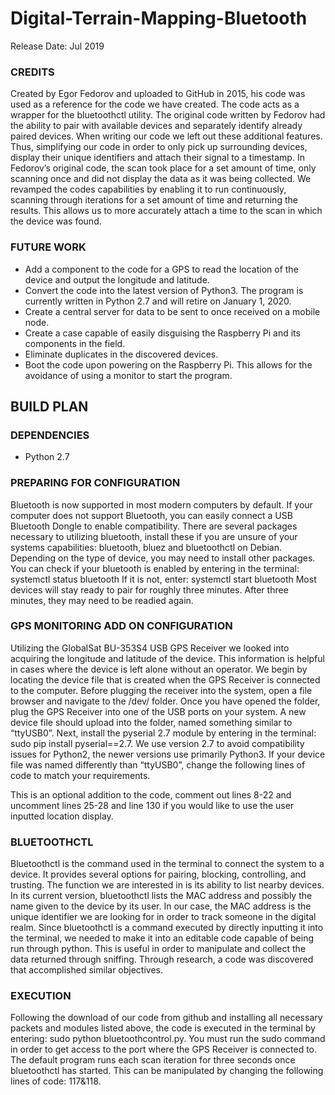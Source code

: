 # Digital-Terrain-Mapping-Bluetooth

Release Date: Jul 2019<br />

### CREDITS
Created by Egor Fedorov and uploaded to GitHub in 2015, his code was used as a reference for the code we have created. The code acts as a wrapper for the bluetoothctl utility. The original code written by Fedorov had the ability to pair with available devices and separately identify already paired devices. When writing our code we left out these additional features. Thus, simplifying our code in order to only pick up surrounding devices, display their unique identifiers and attach their signal to a timestamp. In Fedorov’s original code, the scan took place for a set amount of time, only scanning once and did not display the data as it was being collected. We revamped the codes capabilities by enabling it to run continuously, scanning through iterations for a set amount of time and returning the results. This allows us to more accurately attach a time to the scan in which the device was found.

### FUTURE WORK
* Add a component to the code for a GPS to read the location of the device and output the longitude and latitude. 
* Convert the code into the latest version of Python3. The program is currently written in Python 2.7 and will retire on January 1, 2020.
* Create a central server for data to be sent to once received on a mobile node.
* Create a case capable of easily disguising the Raspberry Pi and its components in the field.
* Eliminate duplicates in the discovered devices.
* Boot the code upon powering on the Raspberry Pi. This allows for the avoidance of using a monitor to start the program.

## BUILD PLAN

### DEPENDENCIES
- Python 2.7

### PREPARING FOR CONFIGURATION
Bluetooth is now supported in most modern computers by default. If your computer does not support Bluetooth, you can easily connect a USB Bluetooth Dongle to enable compatibility. There are several packages necessary to utilizing bluetooth, install these if you are unsure of your systems capabilities: bluetooth, bluez and bluetoothctl on Debian. Depending on the type of device, you may need to install other packages.
You can check if your bluetooth is enabled by entering in the terminal: systemctl status bluetooth
If it is not, enter: systemctl start bluetooth
Most devices will stay ready to pair for roughly three minutes. After three minutes, they may need to be readied again.

### GPS MONITORING ADD ON CONFIGURATION
Utilizing the GlobalSat BU-353S4 USB GPS Receiver we looked into acquiring the longitude and latitude of the device. This information is helpful in cases where the device is left alone without an operator. 
We begin by locating the device file that is created when the GPS Receiver is connected to the computer. Before plugging the receiver into the system, open a file browser and navigate to the /dev/ folder. Once you have opened the folder, plug the GPS Receiver into one of the USB ports on your system. A new device file should upload into the folder, named something similar to “ttyUSB0”.
Next, install the pyserial 2.7 module by entering in the terminal: sudo pip install pyserial==2.7. We use version 2.7 to avoid compatibility issues for Python2, the newer versions use primarily Python3.
If your device file was named differently than “ttyUSB0”, change the following lines of code to match your requirements.

This is an optional addition to the code, comment out lines 8-22 and uncomment lines 25-28 and line 130 if you would like to use the user inputted location display.

### BLUETOOTHCTL
Bluetoothctl is the command used in the terminal to connect the system to a device. It provides several options for pairing, blocking, controlling, and trusting. The function we are interested in is its ability to list nearby devices. In its current version, bluetoothctl lists the MAC address and possibly the name given to the device by its user. In our case, the MAC address is the unique identifier we are looking for in order to track someone in the digital realm. 
Since bluetoothctl is a command executed by directly inputting it into the terminal, we needed to make it into an editable code capable of being run through python. This is useful in order to manipulate and collect the data returned through sniffing. Through research, a code was discovered that accomplished similar objectives.

### EXECUTION
Following the download of our code from github and installing all necessary packets and modules listed above, the code is executed in the terminal by entering: sudo python bluetoothcontrol.py. You must run the sudo command in order to get access to the port where the GPS Receiver is connected to. The default program runs each scan iteration for three seconds once bluetoothctl has started. This can be manipulated by changing the following lines of code: 117&118.
